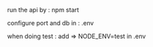  run the api by : npm start

 configure port and db in : .env

 when doing test : add => NODE_ENV=test in .env

